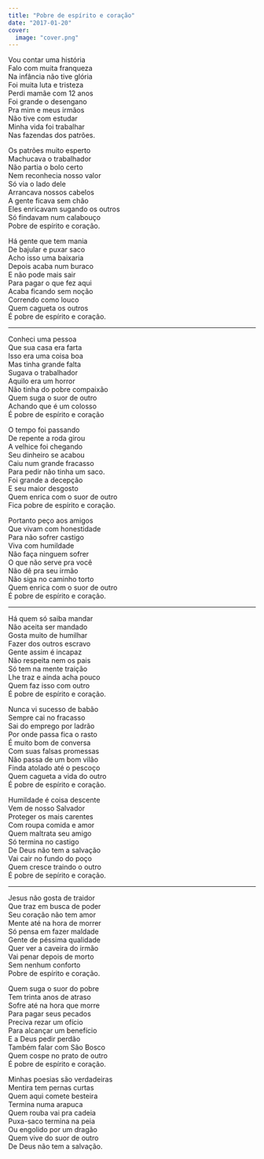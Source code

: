 ```yaml
---
title: "Pobre de espírito e coração"
date: "2017-01-20"
cover:
  image: "cover.png"
---
```


Vou contar uma história  
Falo com muita franqueza  
Na infância não tive glória  
Foi muita luta e tristeza  
Perdi mamãe com 12 anos  
Foi grande o desengano  
Pra mim e meus irmãos  
Não tive com estudar  
Minha vida foi trabalhar  
Nas fazendas dos patrões.  

Os patrões muito esperto  
Machucava o trabalhador  
Não partia o bolo certo  
Nem reconhecia nosso valor  
Só via o lado dele  
Arrancava nossos cabelos  
A gente ficava sem chão  
Eles enricavam sugando os outros  
Só findavam num calabouço  
Pobre de espírito e coração.  

Há gente que tem mania  
De bajular e puxar saco  
Acho isso uma baixaria  
Depois acaba num buraco  
E não pode mais sair  
Para pagar o que fez aqui  
Acaba ficando sem noção  
Correndo como louco  
Quem cagueta os outros  
É pobre de espírito e coração.  

---

Conheci uma pessoa  
Que sua casa era farta  
Isso era uma coisa boa  
Mas tinha grande falta  
Sugava o trabalhador  
Aquilo era um horror  
Não tinha do pobre compaixão  
Quem suga o suor de outro  
Achando que é um colosso  
É pobre de espírito e coração  

O tempo foi passando  
De repente a roda girou  
A velhice foi chegando  
Seu dinheiro se acabou  
Caiu num grande fracasso  
Para pedir não tinha um saco.  
Foi grande a decepção  
E seu maior desgosto  
Quem enrica com o suor de outro  
Fica pobre de espírito e coração.  

Portanto peço aos amigos  
Que vivam com honestidade  
Para não sofrer castigo  
Viva com humildade  
Não faça ninguem sofrer  
O que não serve pra você  
Não dê pra seu irmão  
Não siga no caminho torto  
Quem enrica com o suor de outro  
É pobre de espírito e coração.  

---

Há quem só saiba mandar  
Não aceita ser mandado  
Gosta muito de humilhar  
Fazer dos outros escravo  
Gente assim é incapaz  
Não respeita nem os pais  
Só tem na mente traição  
Lhe traz e ainda acha pouco  
Quem faz isso com outro  
É pobre de espírito e coração.  

Nunca vi sucesso de babão  
Sempre cai no fracasso  
Sai do emprego por ladrão  
Por onde passa fica o rasto  
É muito bom de conversa  
Com suas falsas promessas  
Não passa de um bom vilão  
Finda atolado até o pescoço  
Quem cagueta a vida do outro  
É pobre de espírito e coração.  

Humildade é coisa descente  
Vem de nosso Salvador  
Proteger os mais carentes  
Com roupa comida e amor  
Quem maltrata seu amigo  
Só termina no castigo  
De Deus não tem a salvação  
Vai cair no fundo do poço  
Quem cresce traindo o outro  
É pobre de sepírito e coração.  

---

Jesus não gosta de traidor  
Que traz em busca de poder  
Seu coração não tem amor  
Mente até na hora de morrer  
Só pensa em fazer maldade  
Gente de péssima qualidade  
Quer ver a caveira do irmão  
Vai penar depois de morto  
Sem nenhum conforto  
Pobre de espírito e coração.  

Quem suga o suor do pobre  
Tem trinta anos de atraso  
Sofre até na hora que morre  
Para pagar seus pecados  
Preciva rezar um ofício  
Para alcançar um benefício  
E a Deus pedir perdão  
Também falar com São Bosco  
Quem cospe no prato de outro  
É pobre de espírito e coração.  

Minhas poesias são verdadeiras  
Mentira tem pernas curtas  
Quem aqui comete besteira  
Termina numa arapuca  
Quem rouba vai pra cadeia  
Puxa-saco termina na peia  
Ou engolido por um dragão  
Quem vive do suor de outro  
De Deus não tem a salvação.
